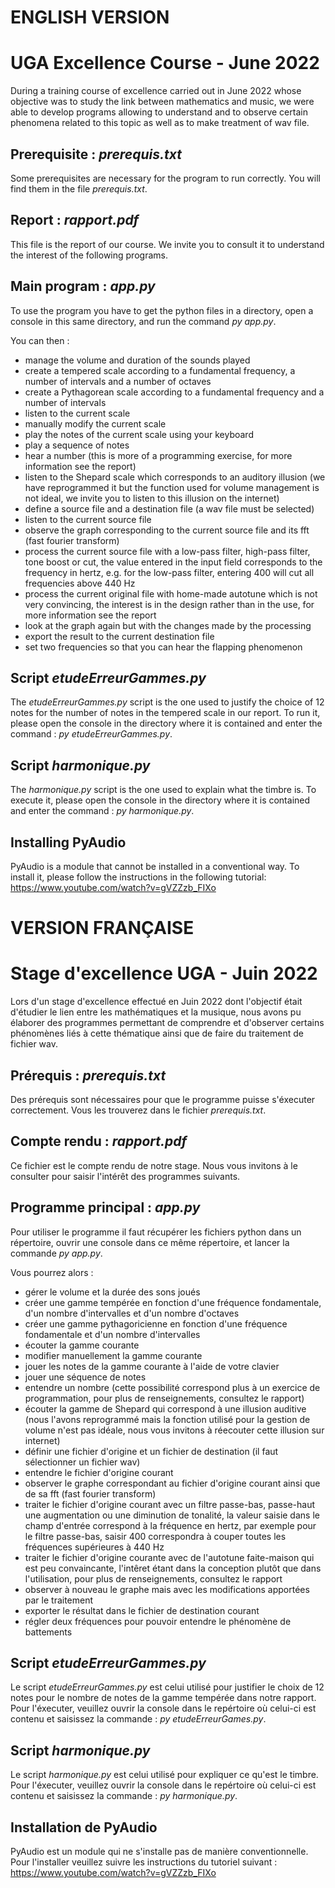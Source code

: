 # ENGLISH VERSION

# UGA Excellence Course - June 2022
During a training course of excellence carried out in June 2022 whose objective was to study the link between mathematics and music, we were able to develop programs allowing to understand and to observe certain phenomena related to this topic as well as to make treatment of wav file.

## Prerequisite : *prerequis.txt*
Some prerequisites are necessary for the program to run correctly. You will find them in the file *prerequis.txt*.

## Report : *rapport.pdf*
This file is the report of our course. We invite you to consult it to understand the interest of the following programs.

## Main program : *app.py*
To use the program you have to get the python files in a directory, open a console in this same directory, and run the command *py app.py*.

You can then :
- manage the volume and duration of the sounds played
- create a tempered scale according to a fundamental frequency, a number of intervals and a number of octaves
- create a Pythagorean scale according to a fundamental frequency and a number of intervals
- listen to the current scale
- manually modify the current scale
- play the notes of the current scale using your keyboard
- play a sequence of notes
- hear a number (this is more of a programming exercise, for more information see the report)
- listen to the Shepard scale which corresponds to an auditory illusion (we have reprogrammed it but the function used for volume management is not ideal, we invite you to listen to this illusion on the internet)
- define a source file and a destination file (a wav file must be selected)
- listen to the current source file
- observe the graph corresponding to the current source file and its fft (fast fourier transform)
- process the current source file with a low-pass filter, high-pass filter, tone boost or cut, the value entered in the input field corresponds to the frequency in hertz, e.g. for the low-pass filter, entering 400 will cut all frequencies above 440 Hz
- process the current original file with home-made autotune which is not very convincing, the interest is in the design rather than in the use, for more information see the report
- look at the graph again but with the changes made by the processing
- export the result to the current destination file
- set two frequencies so that you can hear the flapping phenomenon

## Script *etudeErreurGammes.py*
The *etudeErreurGammes.py* script is the one used to justify the choice of 12 notes for the number of notes in the tempered scale in our report.
To run it, please open the console in the directory where it is contained and enter the command : *py etudeErreurGammes.py*.

## Script *harmonique.py*
The *harmonique.py* script is the one used to explain what the timbre is.
To execute it, please open the console in the directory where it is contained and enter the command : *py harmonique.py*.

## Installing PyAudio
PyAudio is a module that cannot be installed in a conventional way.
To install it, please follow the instructions in the following tutorial: https://www.youtube.com/watch?v=gVZZzb_FIXo

# VERSION FRANÇAISE

# Stage d'excellence UGA - Juin 2022
Lors d'un stage d'excellence effectué en Juin 2022 dont l'objectif était d'étudier le lien entre les mathématiques et la musique, nous avons pu élaborer des programmes permettant de comprendre et d'observer certains phénomènes liés à cette thématique ainsi que de faire du traitement de fichier wav.

## Prérequis : *prerequis.txt*
Des prérequis sont nécessaires pour que le programme puisse s'éxecuter correctement. Vous les trouverez dans le fichier *prerequis.txt*.

## Compte rendu : *rapport.pdf*
Ce fichier est le compte rendu de notre stage. Nous vous invitons à le consulter pour saisir l'intérêt des programmes suivants.

## Programme principal : *app.py*
Pour utiliser le programme il faut récupérer les fichiers python dans un répertoire, ouvrir une console dans ce même répertoire, et lancer la commande *py app.py*.

Vous pourrez alors :
- gérer le volume et la durée des sons joués
- créer une gamme tempérée en fonction d'une fréquence fondamentale, d'un nombre d'intervalles et d'un nombre d'octaves
- créer une gamme pythagoricienne en fonction d'une fréquence fondamentale et d'un nombre d'intervalles
- écouter la gamme courante
- modifier manuellement la gamme courante
- jouer les notes de la gamme courante à l'aide de votre clavier
- jouer une séquence de notes
- entendre un nombre (cette possibilité correspond plus à un exercice de programmation, pour plus de renseignements, consultez le rapport)
- écouter la gamme de Shepard qui correspond à une illusion auditive (nous l'avons reprogrammé mais la fonction utilisé pour la gestion de volume n'est pas idéale, nous vous invitons à réecouter cette illusion sur internet)
- définir une fichier d'origine et un fichier de destination (il faut sélectionner un fichier wav)
- entendre le fichier d'origine courant
- observer le graphe correspondant au fichier d'origine courant ainsi que de sa fft (fast fourier transform)
- traiter le fichier d'origine courant avec un filtre passe-bas, passe-haut une augmentation ou une diminution de tonalité, la valeur saisie dans le champ d'entrée correspond à la fréquence en hertz, par exemple pour le filtre passe-bas, saisir 400 correspondra à couper toutes les fréquences supérieures à 440 Hz
- traiter le fichier d'origine courante avec de l'autotune faite-maison qui est peu convaincante, l'intêret étant dans la conception plutôt que dans l'utilisation, pour plus de renseignements, consultez le rapport
- observer à nouveau le graphe mais avec les modifications apportées par le traitement
- exporter le résultat dans le fichier de destination courant
- régler deux fréquences pour pouvoir entendre le phénomène de battements

## Script *etudeErreurGammes.py*
Le script *etudeErreurGammes.py* est celui utilisé pour justifier le choix de 12 notes pour le nombre de notes de la gamme tempérée dans notre rapport.
Pour l'éxecuter, veuillez ouvrir la console dans le repértoire où celui-ci est contenu et saisissez la commande : *py etudeErreurGames.py*.

## Script *harmonique.py*
Le script *harmonique.py* est celui utilisé pour expliquer ce qu'est le timbre.
Pour l'éxecuter, veuillez ouvrir la console dans le repértoire où celui-ci est contenu et saisissez la commande : *py harmonique.py*.

## Installation de PyAudio
PyAudio est un module qui ne s'installe pas de manière conventionnelle.
Pour l'installer veuillez suivre les instructions du tutoriel suivant : https://www.youtube.com/watch?v=gVZZzb_FIXo

